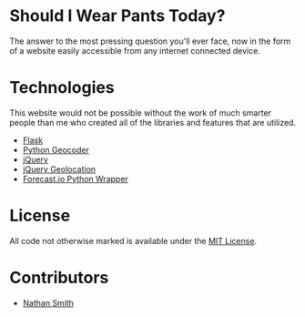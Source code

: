 # Should I Wear Pants Today?
The answer to the most pressing question you'll ever face, now in the form of a website easily accessible from any internet connected device.

# Technologies
This website would not be possible without the work of much smarter people than me who created all of the libraries and features that are utilized.

* [Flask](http://flask.pocoo.org)
* [Python Geocoder](https://github.com/DenisCarriere/geocoder)
* [jQuery](https://jquery.org)
* [jQuery Geolocation](https://github.com/manuelbieh/jQuery-Geolocation)
* [Forecast.io Python Wrapper](https://github.com/ZeevG/python-forecast.io)

# License
All code not otherwise marked is available under the [MIT License](LICENSE).

# Contributors
* [Nathan Smith](https://github.com/nathunsmitty)
